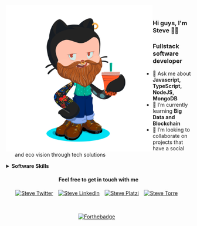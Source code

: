 <img align="left" src="https://github.com/stevecode21/stevecode21/blob/master/octocat_steve_nonbackground.png" alt="Steve" height=400px/>⠀⠀

### Hi guys, I'm Steve 👋🏻

<h3>Fullstack software developer</h3>

<ul>
  <li>💬 Ask me about <b>Javascript, TypeScript, NodeJS, MongoDB</b></li>
  <li>🌱 I’m currently learning <b>Big Data and Blockchain</b></li>
  <li>👯 I’m looking to collaborate on projects that have a social and eco vision through tech solutions</li>
</ul>


<details>
<summary><b>Software Skills</b></summary>
  <h2 align='center'>Programming Languages</h2>
      <p align="center">
        <a href="https://developer.mozilla.org/es/docs/Web/JavaScript" target="_blank"><img src="https://cdn.icon-icons.com/icons2/2108/PNG/512/javascript_icon_130900.png" alt="JavaScript" width="40" height="40"/><a/>⠀
        <a href="https://www.typescriptlang.org/" target="_blank"><img src="https://cdn.icon-icons.com/icons2/2415/PNG/512/typescript_original_logo_icon_146317.png" alt="TypeScript" width="40" height="40"/><a/>⠀
        <a href="https://www.java.com/es/" target="_blank"><img src="https://cdn.icon-icons.com/icons2/195/PNG/256/Java_23404.png" alt="Java" width="40" height="40"/><a/>⠀
      </p>
  ⠀
  ⠀
  ⠀
  <h2 align='center'>Backend skills</h2>
    <p align="center">
      <a href="https://nodejs.org/es/" target="_blank"><img src="https://cdn.icon-icons.com/icons2/2415/PNG/512/nodejs_plain_logo_icon_146409.png" alt="NodeJS" width="40" height="40"/><a/>⠀
      <a href="https://nestjs.com/" target="_blank"><img src="https://cdn.icon-icons.com/icons2/2107/PNG/512/file_type_nestjs_icon_130355.png" alt="NestJS" width="40" height="40"/><a/>⠀
      <a href="https://expressjs.com/es/" target="_blank"><img src="https://i0.wp.com/www.artit-k.com/wp-content/uploads/2017/07/Cover-Express.js.png?resize=650%2C300" alt="ExpressJS" width="80" height="40"/><a/>⠀
      <a href="https://www.json.org/json-es.html" target="_blank"><img src="https://upload.wikimedia.org/wikipedia/commons/thumb/c/c9/JSON_vector_logo.svg/1200px-JSON_vector_logo.svg.png" alt="JSON" width="40" height="40"/><a/>⠀
        <a href="https://graphql.org/" target="_blank"><img src="https://cdn.icon-icons.com/icons2/2107/PNG/512/file_type_graphql_icon_130564.png" alt="GraphQL" width="40" height="40"/><a/>⠀
       <a href="https://developer.mozilla.org/es/docs/Glossary/API" target="_blank"><img src="https://www.univention.com/wp-content/uploads/2020/04/200416-rest-api.jpg" alt="RestAPI" width="100" height="40"/><a/>⠀
      <a href="https://firebase.google.com/" target="_blank"><img src="https://cdn.icon-icons.com/icons2/691/PNG/512/google_firebase_icon-icons.com_61475.png" alt="Firebase" width="50" height="50"/><a/>⠀
    </p>
  <h2 align='center'>Frontend web skills</h2>
      <p align="center">
        <a href="https://es.reactjs.org/" target="_blank"><img src="https://cdn.icon-icons.com/icons2/2108/PNG/512/react_icon_130845.png" alt="React" width="40" height="40"/><a/>⠀
        <a href="https://svelte.dev/" target="_blank"><img src="https://upload.wikimedia.org/wikipedia/commons/thumb/1/1b/Svelte_Logo.svg/1200px-Svelte_Logo.svg.png" alt="Svelte" width="35" height="40"/><a/>⠀
        <a href="https://www.electronjs.org/" target="_blank"><img src="https://upload.wikimedia.org/wikipedia/commons/thumb/9/91/Electron_Software_Framework_Logo.svg/1024px-Electron_Software_Framework_Logo.svg.png" alt="Electron" width="40" height="40"/><a/>⠀
        <a href="https://es.redux.js.org/" target="_blank"><img src="https://cdn.icon-icons.com/icons2/2415/PNG/512/redux_original_logo_icon_146365.png" alt="Redux" width="40" height="40"/><a/>⠀
        <a href="https://angular.io/" target="_blank"><img src="https://cdn.icon-icons.com/icons2/2108/PNG/512/angular_icon_130993.png" alt="Angular" width="40" height="40"/><a/>⠀
        <a href="https://graphql.org/" target="_blank"><img src="https://cdn.icon-icons.com/icons2/2107/PNG/512/file_type_graphql_icon_130564.png" alt="GraphQL" width="40" height="40"/><a/>⠀
        <a href="https://www.apollographql.com/" target="_blank"><img src="https://dimitr.im/static/b876b338c35d14291bff2641e50262b6/ff9b8/apollo.png" alt="Apollo" width="40" height="40"/><a/>⠀
        <a href="https://getbootstrap.com/" target="_blank"><img src="https://cdn.icon-icons.com/icons2/2415/PNG/512/bootstrap_plain_logo_icon_146619.png" alt="Bootstrap" width="40" height="40"/><a/>⠀
        <a href="https://www.w3schools.com/css/" target="_blank"><img src="https://cdn.icon-icons.com/icons2/844/PNG/512/CSS3_icon-icons.com_67069.png" alt="CSS3" width="40" height="40"/><a/>⠀
        <a href="https://nextjs.org/" target="_blank"><img src="https://cdn.icon-icons.com/icons2/2148/PNG/512/nextjs_icon_132160.png" alt="NextJS" width="40" height="40"/><a/>⠀
        <a href="https://www.gatsbyjs.com/" target="_blank"><img src="https://cdn.icon-icons.com/icons2/2107/PNG/512/file_type_gatsby_icon_130583.png" alt="GatsbyJS" width="40" height="40"/><a/>⠀
        <a href="https://webpack.js.org/" target="_blank"><img src="https://cdn.icon-icons.com/icons2/2415/PNG/512/webpack_original_logo_icon_146300.png" alt="Webpack" width="40" height="40"/><a/>⠀
        <a href="https://babeljs.io/" target="_blank"><img src="https://upload.wikimedia.org/wikipedia/commons/thumb/0/02/Babel_Logo.svg/1200px-Babel_Logo.svg.png" alt="Babel" width="80" height="40"/><a/>⠀
      </p>
  <h2 align='center'>Frontend mobile skills</h2>
      <p align="center">
        <a href="https://reactnative.dev/" target="_blank"><img src="https://cdn.icon-icons.com/icons2/2389/PNG/512/react_logo_icon_144942.png" alt="React Native" width="40" height="40"/><a/>⠀
        <a href="https://reactnavigation.org/" target="_blank"><img src="https://reactnavigation.org/img/spiro.svg" alt="React Navigation" width="40" height="40"/><a/>⠀
        <a href="https://flutter.dev/" target="_blank"><img src="https://cdn.icon-icons.com/icons2/2107/PNG/512/file_type_flutter_icon_130599.png" alt="Flutter" width="40" height="40"/><a/>⠀
        <a href="https://kotlinlang.org/" target="_blank"><img src="https://cdn.icon-icons.com/icons2/2107/PNG/512/file_type_kotlin_icon_130487.png" alt="Kotlin" width="40" height="40"/>⠀
      </p><a/>⠀
  <h2 align='center'>Databases</h2>
    <p align="center">
       <img src="https://cdn.icon-icons.com/icons2/2415/PNG/512/mysql_original_wordmark_logo_icon_146417.png" alt="MySQL" width="40" height="40"/>
       <img src="https://cdn.icon-icons.com/icons2/2415/PNG/512/mongodb_original_wordmark_logo_icon_146425.png" alt="MongoDB" width="40" height="40"/>⠀
    </p>
</details>

<h4 align='center' class='hello'>Feel free to get in touch with me</h4>
<p align='center'>
  <a href="https://twitter.com/stevecode21" target="_blank"><img align="center" src="https://cdn.icon-icons.com/icons2/836/PNG/512/Twitter_icon-icons.com_66803.png" alt="Steve Twitter" height="20" width="20"/></a>⠀
  <a href="https://www.linkedin.com/in/johanstivenssuarez/" target="_blank"><img align="center" src="https://cdn.icon-icons.com/icons2/2037/PNG/512/in_linked_linkedin_media_social_icon_124259.png" alt="Steve LinkedIn" height="20" width="20" /></a>⠀
  <a href="https://platzi.com/@johanstivensuarez21/" target="_blank"><img align="center" src="https://static.platzi.com/media/blog/unnamed-8089fc33-6322-4bd3-85de-1da032257d4b.png" alt="Steve Platzi" height="20" width="20" /></a>⠀
  <a href="https://bio.torre.co/es/suarezsteve21" target="_blank"><img align="center" src="https://torre-media.s3-us-west-2.amazonaws.com/subtorres/teletrabajo/torre.png" alt="Steve Torre" height="20" width="20" /></a>⠀
</p>
⠀


<p align='center'>
  <a href="https://forthebadge.com" target="_blank"><img align="center" src="https://forthebadge.com/images/badges/gluten-free.svg" alt="Forthebadge"/></a>⠀
</p>

<!--
**stevecode21/stevecode21** is a ✨ _special_ ✨ repository because its `README.md` (this file) appears on your GitHub profile.

Here are some ideas to get you started:

- 🔭 I’m currently working on ...
- 🌱 I’m currently learning ...
- 👯 I’m looking to collaborate on ...
- 🤔 I’m looking for help with ...
- 💬 Ask me about ...
- 📫 How to reach me: ...
- 😄 Pronouns: ...
- ⚡ Fun fact: ...
-->
